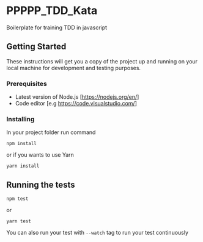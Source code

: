 # PPPPP_TDD_Kata
Boilerplate for training TDD in javascript

## Getting Started

These instructions will get you a copy of the project up and running on your local machine for development and testing purposes.

### Prerequisites

- Latest version of Node.js [https://nodejs.org/en/]
- Code editor  [e.g https://code.visualstudio.com/]

### Installing

In your project folder run command

```
npm install
```

or if you wants to use Yarn

```
yarn install
```

## Running the tests

```
npm test
```

or

```
yarn test
```

You can also run your test with ```--watch``` tag to run your test continuously
